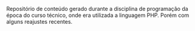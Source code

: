 Repositório de conteúdo gerado durante a disciplina de programação da época do curso técnico, onde era utilizada a linguagem PHP. Porém com alguns reajustes recentes.
